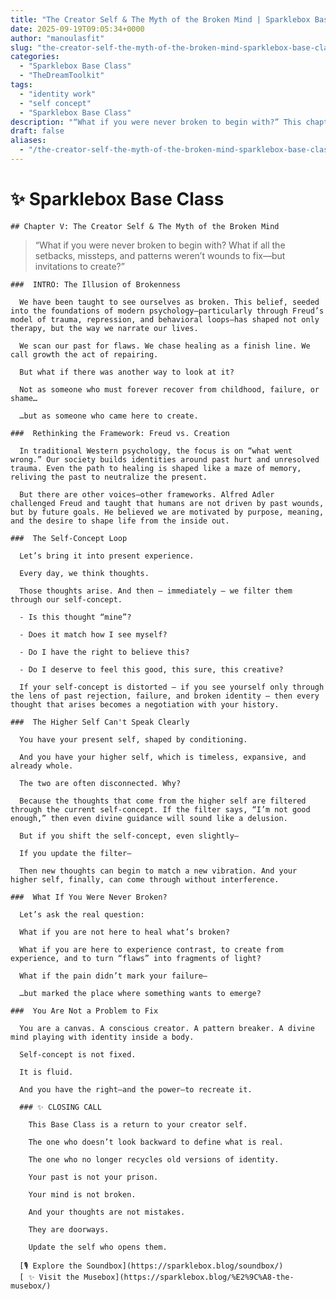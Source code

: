 ```yaml
---
title: "The Creator Self & The Myth of the Broken Mind | Sparklebox Base Class 5"
date: 2025-09-19T09:05:34+0000
author: "manoulasfit"
slug: "the-creator-self-the-myth-of-the-broken-mind-sparklebox-base-class-5"
categories:
  - "Sparklebox Base Class"
  - "TheDreamToolkit"
tags:
  - "identity work"
  - "self concept"
  - "Sparklebox Base Class"
description: "“What if you were never broken to begin with?” This chapter explores the illusion of the broken mind and invites you to reclaim your self-concept as a creator—not a wound to be healed. Shift your identity, reconnect with your higher self, and rewrite the patterns that no longer serve you."
draft: false
aliases:
  - "/the-creator-self-the-myth-of-the-broken-mind-sparklebox-base-class-5/"
---
```

#  ✨ Sparklebox Base Class

    ## Chapter V: The Creator Self & The Myth of the Broken Mind

> “What if you were never broken to begin with? What if all the setbacks, missteps, and patterns weren’t wounds to fix—but invitations to create?”

    ###  INTRO: The Illusion of Brokenness

      We have been taught to see ourselves as broken. This belief, seeded into the foundations of modern psychology—particularly through Freud’s model of trauma, repression, and behavioral loops—has shaped not only therapy, but the way we narrate our lives.

      We scan our past for flaws. We chase healing as a finish line. We call growth the act of repairing.

      But what if there was another way to look at it?

      Not as someone who must forever recover from childhood, failure, or shame…

      …but as someone who came here to create.

    ###  Rethinking the Framework: Freud vs. Creation

      In traditional Western psychology, the focus is on “what went wrong.” Our society builds identities around past hurt and unresolved trauma. Even the path to healing is shaped like a maze of memory, reliving the past to neutralize the present.

      But there are other voices—other frameworks. Alfred Adler  challenged Freud and taught that humans are not driven by past wounds, but by future goals. He believed we are motivated by purpose, meaning, and the desire to shape life from the inside out.

    ###  The Self-Concept Loop

      Let’s bring it into present experience.

      Every day, we think thoughts.

      Those thoughts arise. And then — immediately — we filter them through our self-concept.

      - Is this thought “mine”?

      - Does it match how I see myself?

      - Do I have the right to believe this?

      - Do I deserve to feel this good, this sure, this creative?

      If your self-concept is distorted — if you see yourself only through the lens of past rejection, failure, and broken identity — then every thought that arises becomes a negotiation with your history.

    ###  The Higher Self Can't Speak Clearly

      You have your present self, shaped by conditioning.

      And you have your higher self, which is timeless, expansive, and already whole.

      The two are often disconnected. Why?

      Because the thoughts that come from the higher self are filtered through the current self-concept. If the filter says, “I’m not good enough,” then even divine guidance will sound like a delusion.

      But if you shift the self-concept, even slightly—

      If you update the filter—

      Then new thoughts can begin to match a new vibration. And your higher self, finally, can come through without interference.

    ###  What If You Were Never Broken?

      Let’s ask the real question:

      What if you are not here to heal what’s broken?

      What if you are here to experience contrast, to create from experience, and to turn “flaws” into fragments of light?

      What if the pain didn’t mark your failure—

      …but marked the place where something wants to emerge?

    ###  You Are Not a Problem to Fix

      You are a canvas. A conscious creator. A pattern breaker. A divine mind playing with identity inside a body.

      Self-concept is not fixed.

      It is fluid.

      And you have the right—and the power—to recreate it.

      ### ✨ CLOSING CALL

        This Base Class is a return to your creator self.

        The one who doesn’t look backward to define what is real.

        The one who no longer recycles old versions of identity.

        Your past is not your prison.

        Your mind is not broken.

        And your thoughts are not mistakes.

        They are doorways.

        Update the self who opens them.

      [🎙️ Explore the Soundbox](https://sparklebox.blog/soundbox/)
      [ ✨ Visit the Musebox](https://sparklebox.blog/%E2%9C%A8-the-musebox/)